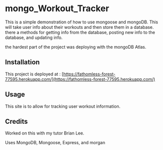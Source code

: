 # mongo_Workout_Tracker

This is a simple demonstration of how to use mongoose and mongoDB.
This will take user info about their workouts and then store them in a database. there a methods for getting info from the database, posting new info to the database, and updating info.

the hardest part of the project was deploying with the mongoDB Atlas. 

## Installation

This project is deployed at : [https://fathomless-forest-77595.herokuapp.com/](https://fathomless-forest-77595.herokuapp.com/)

## Usage

This site is to allow for tracking user workout information. 

## Credits

Worked on this with my tutor Brian Lee.

Uses MongoDB, Mongoose, Express, and morgan